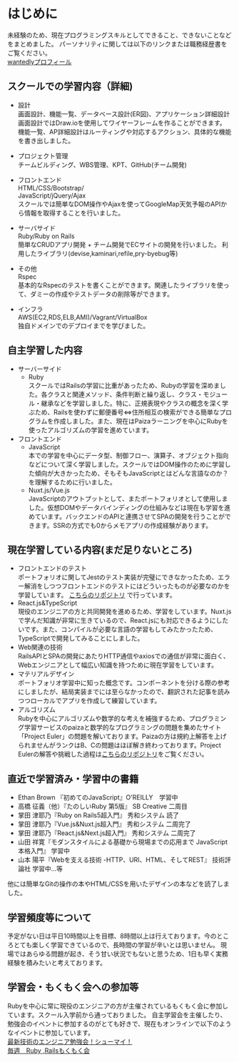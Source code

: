 # はじめに
未経験のため、現在プログラミングスキルとしてできること、できないことなどをまとめました。
パーソナリティに関しては以下のリンクまたは職務経歴書をご覧ください。  
[wantedlyプロフィール](https://www.wantedly.com/users/132324114)

## スクールでの学習内容（詳細)
- 設計  
画面設計、機能一覧、データベース設計(ER図)、アプリケーション詳細設計  
画面設計ではDraw.ioを使用してワイヤーフレームを作ることができます。
機能一覧、AP詳細設計はルーティングや対応するアクション、具体的な機能を書き出しました。

- プロジェクト管理  
チームビルディング、WBS管理、KPT、GitHub(チーム開発)

- フロントエンド  
HTML/CSS/Bootstrap/  
JavaScript/jQuery/Ajax  
スクールでは簡単なDOM操作やAjaxを使ってGoogleMap天気予報のAPIから情報を取得することを行いました。

- サーバサイド  
Ruby/Ruby on Rails  
簡単なCRUDアプリ開発 + チーム開発でECサイトの開発を行いました。
利用したライブラリ(devise,kaminari,refile,pry-byebug等)

- その他  
Rspec  
基本的なRspecのテストを書くことができます。関連したライブラリを使って、ダミーの作成やテストデータの削除等ができます。

- インフラ  
AWS(EC2,RDS,ELB,AMI)/Vagrant/VirtualBox  
独自ドメインでのデプロイまでを学びました。

## 自主学習した内容
- サーバーサイド
    - Ruby  
スクールではRailsの学習に比重があったため、Rubyの学習を深めました。各クラスと関連メソッド、条件判断と繰り返し、クラス・モジュール・継承などを学習しました。特に、正規表現やクラスの概念を深く学ぶため、Railsを使わずに郵便番号<=>住所相互の検索ができる簡単なプログラムを作成しました。また、現在はPaizaラーニングを中心にRubyを使ったアルゴリズムの学習を進めています。
- フロントエンド
    - JavaScript  
本での学習を中心にデータ型、制御フロー、演算子、オブジェクト指向などについて深く学習しました。スクールではDOM操作のために学習した傾向が大きかったため、そもそもJavaScriptとはどんな言語なのか？を理解するために行いました。
    - Nuxt.js/Vue.js  
JavaScriptのアウトプットとして、またポートフォリオとして使用しました。仮想DOMやデータバインディングの仕組みなどは現在も学習を進めています。バックエンドのAPIと連携させてSPAの開発を行うことができます。SSRの方式でも0からメモアプリの作成経験があります。

## 現在学習している内容(まだ足りないところ)
- フロントエンドのテスト  
ポートフォリオに関してJestのテスト実装が完璧にできなかったため、エラー解消をしつつフロントエンドのテストにはどういったものが必要なのかを学習しています。  [こちらのリポジトリ](https://github.com/yuki-snow1823/test_practice) で行っています。
- React.js&TypeScript  
現役のエンジニアの方と共同開発を進めるため、学習をしています。Nuxt.jsで学んだ知識が非常に生きているので、React.jsにも対応できるようにしたいです。また、コンパイルが必要な言語の学習もしてみたかったため、TypeScriptで開発してみることにしました。
- Web関連の技術  
RailsAPIとSPAの開発にあたりHTTP通信やaxiosでの通信が非常に面白く、Webエンジニアとして幅広い知識を持つために現在学習をしています。
- マテリアルデザイン  
ポートフォリオ学習中に知った概念です。コンポーネントを分ける際の参考にしましたが、結局実装までには至らなかったので、翻訳された記事を読みつつローカルでアプリを作成して練習しています。
- アルゴリズム  
Rubyを中心にアルゴリズムや数学的な考えを補強するため、プログラミング学習サービスのpaizaと数学的なプログラミングの問題を集めたサイト「Project Euler」の問題を解いております。Paizaの方は規約上解答を上げられませんがランクはB、Cの問題はほぼ解き終わっております。Project Eulerの解答や挑戦した過程は[こちらのリポジトリ](https://github.com/yuki-snow1823/Project_Euler)をご覧ください。

## 直近で学習済み・学習中の書籍
- Ethan Brown 『初めてのJavaScript』O'REILLY　学習中
- 高橋 征義（他）『たのしいRuby 第5版』 SB Creative 二周目
- 掌田 津耶乃『Ruby on Rails5超入門』 秀和システム 読了
- 掌田 津耶乃『Vue.js&Nuxt.js超入門』 秀和システム 二周完了
- 掌田 津耶乃『React.js&Next.js超入門』 秀和システム 二周完了
- 山田 祥寛『モダンスタイルによる基礎から現場までの応用まで JavaScript本格入門』 学習中
- 山本 陽平『Webを支える技術 -HTTP、URI、HTML、そしてREST』 技術評論社 学習中...等

他には簡単なGitの操作の本やHTML/CSSを用いたデザインの本などを読了しました。

## 学習頻度等について
予定がない日は平日10時間以上を目標、8時間以上は行えております。今のところとても楽しく学習できているので、長時間の学習が辛いとは思いません。
現場ではあらゆる問題が起き、そう甘い状況でもないと思うため、1日も早く実務経験を積みたいと考えております。

## 学習会・もくもく会への参加等
Rubyを中心に常に現役のエンジニアの方が主催されているもくもく会に参加しています。スクール入学前から通っておりました。
自主学習会を主催したり、勉強会のイベントに参加するのがとても好きで、現在もオンラインで以下のようなイベントに参加しています。  
[最新技術のエンジニア勉強会！シューマイ！](https://shuuu-mai.connpass.com/)  
[毎週　Ruby ,Railsもくもく会](https://classtech.connpass.com/event/170466/)
